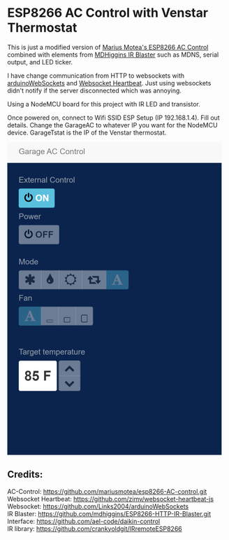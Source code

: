 # ESP8266 AC Control with Venstar Thermostat

This is just a modified version of <a href="https://github.com/mariusmotea/esp8266-AC-control.git">Marius Motea's ESP8266 AC Control</a> combined with elements from <a href="https://github.com/mdhiggins/ESP8266-HTTP-IR-Blaster.git">MDHiggins IR Blaster</a> such as MDNS, serial output, and LED ticker.

I have change communication from HTTP to websockets with <a href="https://github.com/Links2004/arduinoWebSockets">arduinoWebSockets</a> and <a href="https://github.com/zimv/websocket-heartbeat-js">Websocket Heartbeat</a>. Just using websockets didn't notify if the server disconnected which was annoying. 

Using a NodeMCU board for this project with IR LED and transistor. 

Once powered on, connect to Wifi SSID ESP Setup (IP 192.168.1.4). Fill out details. Change the GarageAC to whatever IP you want for the NodeMCU device. GarageTstat is the IP of the Venstar thermostat.

<img src="printscreen.png">

## Credits:

AC-Control: https://github.com/mariusmotea/esp8266-AC-control.git<br>
Websocket Heartbeat: https://github.com/zimv/websocket-heartbeat-js<br>
Websocket: https://github.com/Links2004/arduinoWebSockets<br>
IR Blaster: https://github.com/mdhiggins/ESP8266-HTTP-IR-Blaster.git<br>
Interface: https://github.com/ael-code/daikin-control<br>
IR library: https://github.com/crankyoldgit/IRremoteESP8266<br>